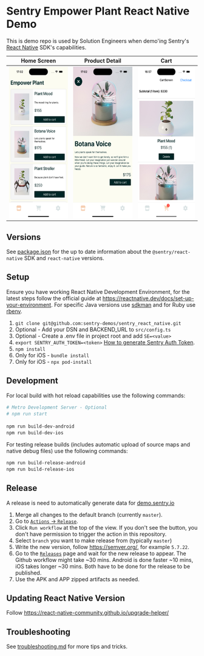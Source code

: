 # Sentry Empower Plant React Native Demo

This is demo repo is used by Solution Engineers when demo'ing Sentry's [React Native](https://docs.sentry.io/platforms/react-native) SDK's capabilities.

| Home Screen | Product Detail | Cart |
|------------|----------------|------|
| <img src="./img/empower-plant.png" height="400"> | <img src="./img/empower-plant-product-detail.png" height="400"> | <img src="./img/empower-plant-cart.png" height="400"> |

## Versions

See [package.json](./package.json) for the up to date information about the `@sentry/react-native` SDK and `react-native` versions.

## Setup

Ensure you have working React Native Development Environment, for the latest steps follow the official guide at https://reactnative.dev/docs/set-up-your-environment. For specific Java versions use [sdkman](sdkman.io) and for Ruby use [rbenv](http://rbenv.org/).

1. `git clone git@github.com:sentry-demos/sentry_react_native.git`
2. Optional - Add your DSN and BACKEND_URL to `src/config.ts`
3. Optional - Create a .env file in project root and add `SE=<value>`
4. `export SENTRY_AUTH_TOKEN=<token>` [How to generate Sentry Auth Token](https://docs.sentry.io/account/auth-tokens/#organization-auth-tokens).
5. `npm install`
6. Only for iOS - `bundle install`
7. Only for iOS - `npx pod-install`

## Development

For local build with hot reload capabilities use the following commands:

```bash
# Metro Development Server - Optional
# npm run start

npm run build-dev-android
npm run build-dev-ios
```

For testing release builds (includes automatic upload of source maps and native debug files) use the following commands:

```bash
npm run build-release-android
npm run build-release-ios
```

## Release

A release is need to automatically generate data for [demo.sentry.io](https://demo.sentry.io)

1. Merge all changes to the default branch (currently `master`).
2. Go to [`Actions` -> `Release`](https://github.com/sentry-demos/sentry_react_native/actions/workflows/release.yml).
3. Click `Run workflow` at the top of the view. If you don't see the button, you don't have permission to trigger the action in this repository.
4. Select `branch` you want to make release from (typically `master`)
5. Write the new version, follow https://semver.org/, for example `5.7.22`.
6. Go to the [`Releases`](https://github.com/sentry-demos/sentry_react_native/releases) page and wait for the new release to appear. The Github workflow might take ~30 mins. Android is done faster ~10 mins, iOS takes longer ~30 mins. Both have to be done for the release to be published.
7. Use the APK and APP zipped artifacts as needed.

## Updating React Native Version

Follow https://react-native-community.github.io/upgrade-helper/

## Troubleshooting

See [troubleshooting.md](./troubleshooting.md) for more tips and tricks.
